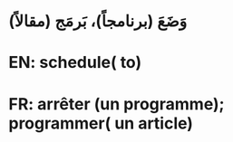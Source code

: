 # وَضَعَ (برنامجاً)، بَرمَج (مقالاً)

# EN: schedule( to)

# FR: arrêter (un programme); programmer( un article)
